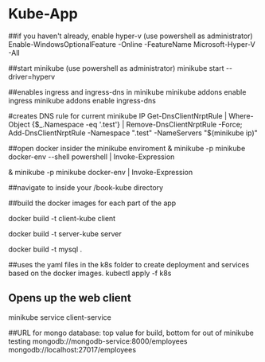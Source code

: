 # Kube-App

##if you haven't already, enable hyper-v (use powershell as administrator)
Enable-WindowsOptionalFeature -Online -FeatureName Microsoft-Hyper-V -All

##start minikube (use powershell as administrator)
minikube start --driver=hyperv 

##enables ingress and ingress-dns in minikube
minikube addons enable ingress
minikube addons enable ingress-dns

#creates DNS rule for current minikube IP
Get-DnsClientNrptRule | Where-Object {$_.Namespace -eq '.test'} | Remove-DnsClientNrptRule -Force; Add-DnsClientNrptRule -Namespace ".test" -NameServers "$(minikube ip)"


##open docker insider the minikube enviroment
& minikube -p minikube docker-env --shell powershell | Invoke-Expression

& minikube -p minikube docker-env | Invoke-Expression

##navigate to inside your /book-kube directory

##build the docker images for each part of the app

docker build -t client-kube client

docker build -t server-kube server

docker build -t mysql .

##uses the yaml files in the k8s folder to create deployment and services based on the docker images.
kubectl apply -f k8s

## Opens up the web client
minikube service client-service



##URL for mongo database: top value for build, bottom for out of minikube testing
mongodb://mongodb-service:8000/employees
mongodb://localhost:27017/employees

